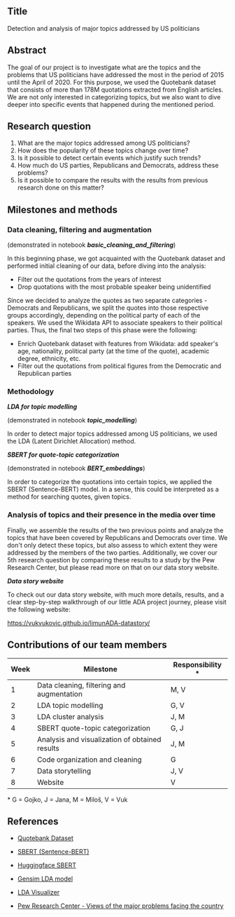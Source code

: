 ## Title

Detection and analysis of major topics addressed by US politicians

## Abstract

The goal of our project is to investigate what are the topics and the problems that US politicians have addressed the most in the period of 2015 until the April of 2020. For this purpose, we used the Quotebank dataset that consists of more than 178M quotations extracted from English articles. We are not only interested in categorizing topics, but we also want to dive deeper into specific events that happened during the mentioned period. 

## Research question

1. What are the major topics addressed among US politicians?
2. How does the popularity of these topics change over time? 
3. Is it possible to detect certain events which justify such trends?
4. How much do US parties, Republicans and Democrats, address these problems?
5. Is it possible to compare the results with the results from previous research done on this matter?

## Milestones and methods

### Data cleaning, filtering and augmentation

(demonstrated in notebook **_basic_cleaning_and_filtering_**)

In this beginning phase, we got acquainted with the Quotebank dataset and performed initial cleaning of our data, before diving into the analysis:

- Filter out the quotations from the years of interest
- Drop quotations with the most probable speaker being unidentified

Since we decided to analyze the quotes as two separate categories - Democrats and Republicans, we split the quotes into those respective groups accordingly, depending on the political party of each of the speakers. We used the Wikidata API to associate speakers to their political parties. Thus, the final two steps of this phase were the following:

- Enrich Quotebank dataset with features from Wikidata: add speaker&#39;s age, nationality, political party (at the time of the quote), academic degree, ethnicity, etc.
- Filter out the quotations from political figures from the Democratic and Republican parties

### Methodology

**_LDA for topic modelling_**

(demonstrated in notebook **_topic_modelling_**)

In order to detect major topics addressed among US politicians, we used the LDA (Latent Dirichlet Allocation) method.

**_SBERT for quote-topic categorization_**

(demonstrated in notebook **_BERT_embeddings_**)

In order to categorize the quotations into certain topics, we applied the SBERT (Sentence-BERT) model. In a sense, this could be interpreted as a method for searching quotes, given topics.

### Analysis of topics and their presence in the media over time

Finally, we assemble the results of the two previous points and analyze the topics that have been covered by Republicans and Democrats over time. We don't only detect these topics, but also assess to which extent they were addressed by the members of the two parties. Additionally, we cover our 5th research question by comparing these results to a study by the Pew Research Center, but please read more on that on our data story website.

**_Data story website_**

To check out our data story website, with much more details, results, and a clear step-by-step walkthrough of our little ADA project journey, please visit the following website:

https://vukvukovic.github.io/limunADA-datastory/

## Contributions of our team members

| Week | Milestone | Responsibility \* |
| --- | --- | --- |
| 1 | Data cleaning, filtering and augmentation | M, V |
| 2 | LDA topic modelling | G, V |
| 3 | LDA cluster analysis | J, M |
| 4 | SBERT quote-topic categorization | G, J |
| 5 | Analysis and visualization of obtained results | J, M |
| 6 | Code organization and cleaning | G |
| 7 | Data storytelling | J, V |
| 8 | Website | V |

\* G = Gojko, J = Jana, M = Miloš, V = Vuk

## References

- [Quotebank Dataset](https://zenodo.org/record/4277311#.Yb0QV73MIUF)

- [SBERT (Sentence-BERT)](https://www.sbert.net/)

- [Huggingface SBERT](https://huggingface.co/sentence-transformers)

- [Gensim LDA model](https://radimrehurek.com/gensim/models/ldamodel.html)

- [LDA Visualizer](https://github.com/bmabey/pyLDAvis)

- [Pew Research Center - Views of the major problems facing the country](https://www.pewresearch.org/politics/2019/12/17/views-of-the-major-problems-facing-the-country/)



